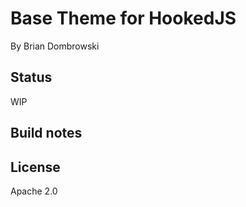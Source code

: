 # Base Theme for HookedJS

By Brian Dombrowski

## Status

WIP

## Build notes

## License

Apache 2.0
